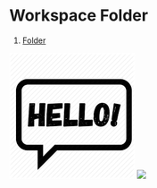 # Workspace Folder

<!-- nav -->
1. [Folder](Folder)
<!-- nav -->

![](image.png)
![](/image.png)


